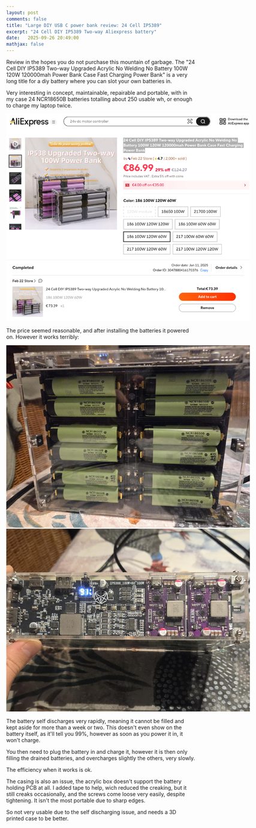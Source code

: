 ```yaml
---
layout: post
comments: false
title: "Large DIY USB C power bank review: 24 Cell IP5389"
excerpt: "24 Cell DIY IP5389 Two-way Aliexpress battery"
date:   2025-09-26 20:49:00
mathjax: false
---
```


Review in the hopes you do not purchase this mountain of garbage. The "24 Cell DIY IP5389 Two-way Upgraded Acrylic No Welding No Battery 100W 120W 120000mah Power Bank Case Fast Charging Power Bank" is a very long title for a diy battery where you can slot your own batteries in.

Very interesting in concept, maintainable, repairable and portable, with in my case 24 NCR18650B batteries totalling about 250 usable wh, or enough to charge my laptop twice.

<div class="imgcap">
<img style="max-width: 650px; max-height: 1650px" src="/assets/diy-24cell-battery/sale.png">
</div>

<div class="imgcap">
<img style="max-width: 650px; max-height: 1650px" src="/assets/diy-24cell-battery/paid.png">
</div>

The price seemed reasonable, and after installing the batteries it powered on. However it works terribly:

<div class="imgcap">
<img style="max-width: 650px; max-height: 1650px" src="/assets/diy-24cell-battery/20250926_205141.jpg">
</div>

<div class="imgcap">
<img style="max-width: 650px; max-height: 1650px" src="/assets/diy-24cell-battery/20250926_205029.jpg">
</div>

The battery self discharges very rapidly, meaning it cannot be filled and kept aside for more than a week or two. This doesn't even show on the battery itself, as it'll tell you 99%, however as soon as you power it in, it won't charge.

You then need to plug the battery in and charge it, however it is then only filling the drained batteries, and overcharges slightly the others, very slowly.

The efficiency when it works is ok.


The casing is also an issue, the acrylic box doesn't support the battery holding PCB at all. I added tape to help, wich reduced the creaking, but it still creaks occasionally, and the screws come loose very easily, despite tightening. It isn't the most portable due to sharp edges.


So not very usable due to the self discharging issue, and needs a 3D printed case to be better.